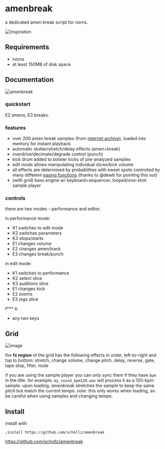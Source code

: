 # amenbreak

a dedicated amen break script for norns.

![inspiration](https://user-images.githubusercontent.com/6550035/208136642-1081aa03-8e32-487a-b282-fd7130da05fc.png)


## Requirements

- norns
- at least 150MB of disk space

## Documentation


![amenbreak](https://user-images.githubusercontent.com/6550035/208138151-5d2cc8a9-bc64-4e12-b92e-87a12f1e9c35.png)

### quickstart

E2 amens, E3 breaks.


### features

- over 200 amen break samples (from [internet archive](https://archive.org/details/amen-breaks-compilation)), loaded into memory for instant playback
- automatic stutter/stretch/delay effects (amen+break)
- overdrive/decimate/degrade control (punch)
- kick drum added to bolster kicks of pre-analyzed samples
- edit mode allows manipulating individual slices/kick volume
- all effects are determined by probabilities with sweet spots controlled by many different [easing functions](https://www.desmos.com/calculator/3mmmijzncm) (thanks to @dewb for pointing this out)
- (with grid) bass engine w/ keyboard+sequencer, looped/one-shot sample player

### controls

there are two modes - performance and editor. 

in performance mode:

- K1 switches to edit mode
- K2 switches parameters
- K3 stops/starts
- E1 changes volume
- E2 changes amen/track
- E3 changes break/punch

in edit mode:

- K1 switches to performance
- K2 select slice
- K3 auditions slice
- E1 changes kick
- E2 zooms
- E3 jogs slice

f*** it: 

- any two keys

## Grid

![image](https://user-images.githubusercontent.com/6550035/212520442-25b36eb9-f93e-42eb-9423-d02524ac45aa.png)


the **fx region** of the grid has the following effects in order, left-to-right and top to bottom: stretch, change volume, change pitch, delay, reverse, gate, tape stop, filter, mute

if you are using the sample player you can only sync them if they have `bpm` in the title. for example, `my_sound_bpm120.wav` will process it as a 120-bpm sample. upon loading, *amenbreak* stretches the sample to keep the same pitch but match the current tempo. *note*: this only works when loading, so be careful when using samples and changing tempo.

## Install

install with

```
;install https://github.com/schollz/amenbreak
```

https://github.com/schollz/amenbreak

